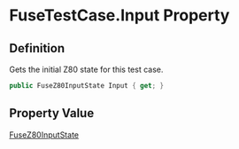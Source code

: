 # FuseTestCase.Input Property
## Definition

Gets the initial Z80 state for this test case.

```c#
public FuseZ80InputState Input { get; }
```

## Property Value

[FuseZ80InputState](MrKWatkins.EmulatorTestSuites.Z80.Instruction.Fuse.FuseZ80InputState.md)
